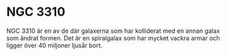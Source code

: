 # NGC 3310

NGC 3310 är en av de där galaxerna som har kolliderat med en annan galax som
ändrat formen. Det är en spiralgalax som har mycket vackra armar och ligger över
40 miljoner ljusår bort.
